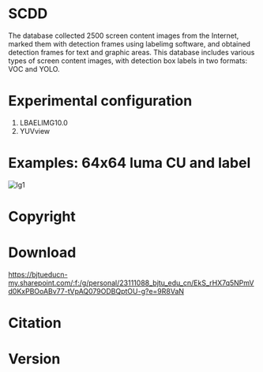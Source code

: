 # SCDD
The database collected 2500 screen content images from the Internet, marked them with detection frames using labelimg software, and obtained detection frames for text and graphic areas. This database includes various types of screen content images, with detection box labels in two formats: VOC and YOLO.

# Experimental configuration
1. LBAELIMG10.0
2. YUVview


# Examples: 64x64 luma CU and label
![lg1](https://github.com/CJiao0322/VVC--SCC-split-database/assets/70012114/8c5155fb-84d2-4829-a604-99e427ff372d)

# Copyright


# Download
https://bjtueducn-my.sharepoint.com/:f:/g/personal/23111088_bjtu_edu_cn/EkS_rHX7q5NPmVd0KxPBOoABv77-tVpAQ079ODBQptOU-g?e=9R8VaN
# Citation

# Version
